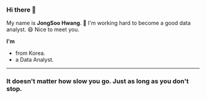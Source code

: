### Hi there 👋

My name is **JongSoo Hwang**.
🌱 I'm working hard to become a good data analyst.
😄 Nice to meet you.

**I'm**
- from Korea.
- a Data Analyst.

---

### It doesn't matter how slow you go. Just as long as you don't stop.

<!--
**jonsyou/jonsyou** is a ✨ _special_ ✨ repository because its `README.md` (this file) appears on your GitHub profile.

Here are some ideas to get you started:

- 🔭 I’m currently working on ...
- 🌱 I’m currently learning ...
- 👯 I’m looking to collaborate on ...
- 🤔 I’m looking for help with ...
- 💬 Ask me about ...
- 📫 How to reach me: ...
- 😄 Pronouns: ...
- ⚡ Fun fact: ...
-->
